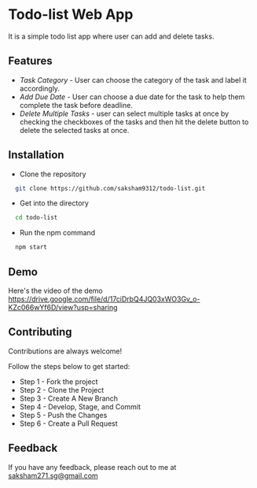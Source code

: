 
# Todo-list Web App

It is a simple todo list app where user can add and delete tasks.



## Features

* _Task Category_ - User can choose the category of the task and label it accordingly.
* _Add Due Date_ - User can choose a due date for the task to help them complete the task before deadline.
* _Delete Multiple Tasks_ - user can select multiple tasks at once by checking the checkboxes of the tasks and then hit the delete button to delete the selected tasks at once.

## Installation

* Clone the repository

```bash
  git clone https://github.com/saksham9312/todo-list.git
```
* Get into the directory
```bash
  cd todo-list
```
* Run the npm command
```bash
  npm start
```
    
## Demo

Here's the video of the demo
https://drive.google.com/file/d/17ciDrbQ4JQ03xWO3Gv_o-KZc066wYf6D/view?usp=sharing


## Contributing

Contributions are always welcome!

Follow the steps below to get started:
* Step 1 - Fork the project
* Step 2 - Clone the Project
* Step 3 - Create A New Branch
* Step 4 - Develop, Stage, and Commit
* Step 5 - Push the Changes
* Step 6 - Create a Pull Request



## Feedback

If you have any feedback, please reach out to me at saksham271.sg@gmail.com
